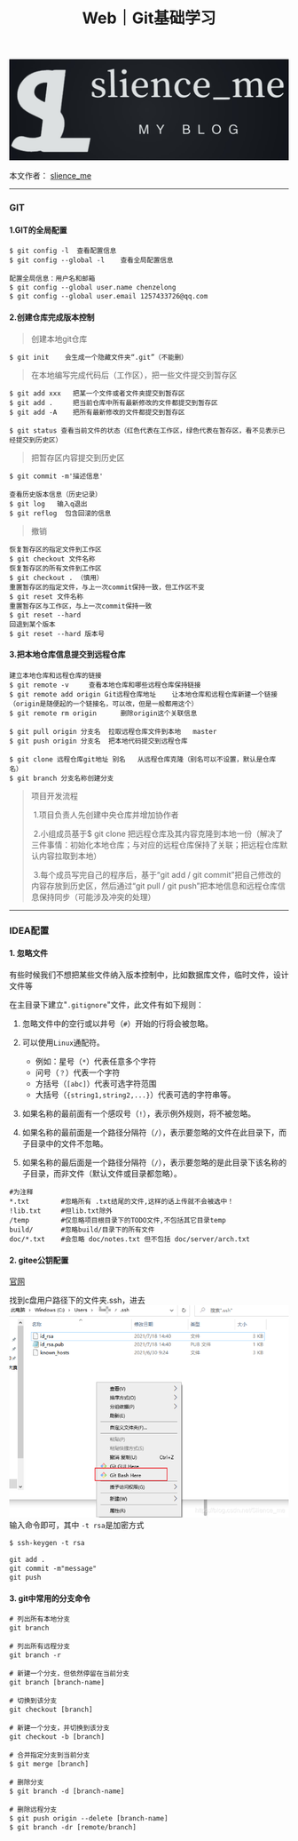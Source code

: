 ﻿---
layout: post
title: Web｜Git基础学习
categories: [Web]
description: Git基础学习
keywords: Web, Python, Java, Git
mermaid: false
sequence: false
flow: false
mathjax: false
mindmap: false
mindmap2: false
---

![img](https://raw.githubusercontent.com/slience-me/picGo/master/images/logo_slienceme3.jpeg)

本文作者： [slience_me](https://slienceme.cn/)

---

### GIT
#### 1.GIT的全局配置
```
$ git config -l  查看配置信息
$ git config --global -l	查看全局配置信息

配置全局信息：用户名和邮箱
$ git config --global user.name chenzelong
$ git config --global user.email 1257433726@qq.com
```

#### 2.创建仓库完成版本控制

> 创建本地git仓库

```
$ git init    会生成一个隐藏文件夹“.git”（不能删）
```

> 在本地编写完成代码后（工作区），把一些文件提交到暂存区

```
$ git add xxx 	把某一个文件或者文件夹提交到暂存区
$ git add . 	把当前仓库中所有最新修改的文件都提交到暂存区
$ git add -A	把所有最新修改的文件都提交到暂存区

$ git status 查看当前文件的状态（红色代表在工作区，绿色代表在暂存区，看不见表示已经提交到历史区）
```

> 把暂存区内容提交到历史区

```
$ git commit -m'描述信息'

查看历史版本信息（历史记录）
$ git log   输入q退出
$ git reflog  包含回滚的信息
```

>撤销

```
恢复暂存区的指定文件到工作区
$ git checkout 文件名称
恢复暂存区的所有文件到工作区
$ git checkout . （慎用）
重置暂存区的指定文件，与上一次commit保持一致，但工作区不变
$ git reset 文件名称
重置暂存区与工作区，与上一次commit保持一致
$ git reset --hard
回退到某个版本
$ git reset --hard 版本号
```



#### 3.把本地仓库信息提交到远程仓库

```
建立本地仓库和远程仓库的链接
$ git remote -v 	查看本地仓库和哪些远程仓库保持链接
$ git remote add origin Git远程仓库地址	 让本地仓库和远程仓库新建一个链接（origin是随便起的一个链接名，可以改，但是一般都用这个）
$ git remote rm origin 		删除origin这个关联信息

$ git pull origin 分支名  拉取远程仓库文件到本地   master
$ git push origin 分支名  把本地代码提交到远程仓库

$ git clone 远程仓库git地址 别名   从远程仓库克隆（别名可以不设置，默认是仓库名）
$ git branch 分支名称创建分支
```

> 项目开发流程
>
> ​	1.项目负责人先创建中央仓库并增加协作者
>
> ​	2.小组成员基于$ git clone 把远程仓库及其内容克隆到本地一份（解决了三件事情：初始化本地仓库；与对应的远程仓库保持了关联；把远程仓库默认内容拉取到本地）
>
> ​	3.每个成员写完自己的程序后，基于“git add / git commit”把自己修改的内容存放到历史区，然后通过“git pull / git push”把本地信息和远程仓库信息保持同步（可能涉及冲突的处理）
-----

### IDEA配置
#### 1. 忽略文件
有些时候我们不想把某些文件纳入版本控制中，比如数据库文件，临时文件，设计文件等

在主目录下建立"`.gitignore`"文件，此文件有如下规则：

1. 忽略文件中的空行或以井号（`#`）开始的行将会被忽略。

2. 可以使用`Linux`通配符。
	- 例如：星号（`*`）代表任意多个字符
	- 问号（`？`）代表一个字符
	- 方括号（`[abc]`）代表可选字符范围
	- 大括号（`{string1,string2,...}`）代表可选的字符串等。

4. 如果名称的最前面有一个感叹号（`!`），表示例外规则，将不被忽略。

5. 如果名称的最前面是一个路径分隔符（`/`），表示要忽略的文件在此目录下，而子目录中的文件不忽略。

6. 如果名称的最后面是一个路径分隔符（`/`），表示要忽略的是此目录下该名称的子目录，而非文件（默认文件或目录都忽略）。
```
#为注释
*.txt        #忽略所有 .txt结尾的文件,这样的话上传就不会被选中！
!lib.txt     #但lib.txt除外
/temp        #仅忽略项目根目录下的TODO文件,不包括其它目录temp
build/       #忽略build/目录下的所有文件
doc/*.txt    #会忽略 doc/notes.txt 但不包括 doc/server/arch.txt
```
#### 2. gitee公钥配置
[官网](https://gitee.com/)

找到c盘用户路径下的文件夹.ssh，进去
![Alt Text](/images/posts/2021071814432795.png)
输入命令即可，其中 `-t rsa`是加密方式
```
$ ssh-keygen -t rsa
```

```
git add .
git commit -m"message"
git push
```
#### 3. git中常用的分支命令
```
# 列出所有本地分支
git branch

# 列出所有远程分支
git branch -r

# 新建一个分支，但依然停留在当前分支
git branch [branch-name]

# 切换到该分支
git checkout [branch]

# 新建一个分支，并切换到该分支
git checkout -b [branch]

# 合并指定分支到当前分支
$ git merge [branch]

# 删除分支
$ git branch -d [branch-name]

# 删除远程分支
$ git push origin --delete [branch-name]
$ git branch -dr [remote/branch]
```

